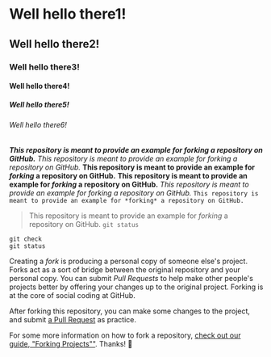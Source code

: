 # Well hello there1!
## Well hello there2!
### Well hello there3!
#### Well hello there4!
##### Well hello there5!
###### Well hello there6!

***This repository is meant to provide an example for *forking* a repository on GitHub.***
*This repository is meant to provide an example for *forking* a repository on GitHub.*
**This repository is meant to provide an example for *forking* a repository on GitHub.**
__This repository is meant to provide an example for *forking* a repository on GitHub.__
_This repository is meant to provide an example for *forking* a repository on GitHub._
``This repository is meant to provide an example for *forking* a repository on GitHub.``
>This repository is meant to provide an example for *forking* a repository on GitHub.
```git status ```
```
git check
git status
```

Creating a *fork* is producing a personal copy of someone else's project. Forks act as a sort of bridge between the original repository and your personal copy. You can submit *Pull Requests* to help make other people's projects better by offering your changes up to the original project. Forking is at the core of social coding at GitHub.

After forking this repository, you can make some changes to the project, and submit [a Pull Request](https://github.com/octocat/Spoon-Knife/pulls) as practice.

For some more information on how to fork a repository, [check out our guide, "Forking Projects""](http://guides.github.com/overviews/forking/). Thanks! :sparkling_heart:
